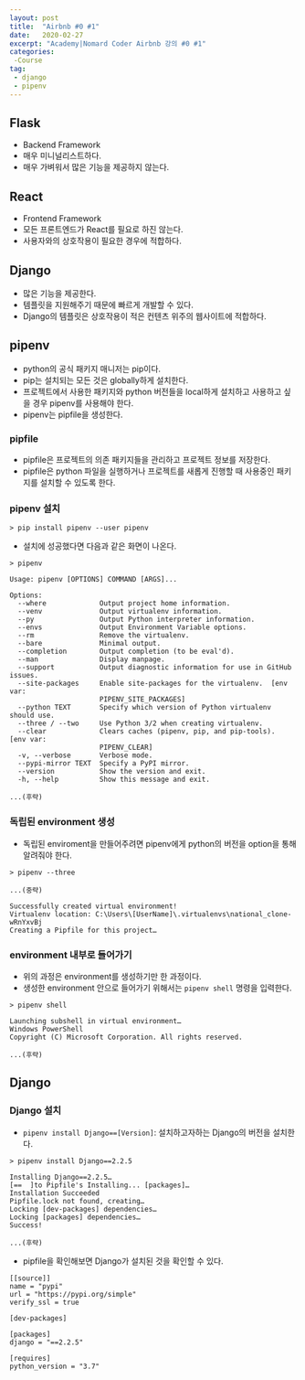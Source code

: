 ```yaml
---
layout: post
title:  "Airbnb #0 #1"
date:   2020-02-27
excerpt: "Academy|Nomard Coder Airbnb 강의 #0 #1"
categories: 
 -Course
tag:
 - django
 - pipenv
---
```


## Flask

* Backend Framework
* 매우 미니널리스트하다.
* 매우 가벼워서 많은 기능을 제공하지 않는다.

## React

* Frontend Framework
* 모든 프론트엔드가 React를 필요로 하진 않는다.
* 사용자와의 상호작용이 필요한 경우에 적합하다.

## Django

* 많은 기능을 제공한다.
* 템플릿을 지원해주기 때문에 빠르게 개발할 수 있다.
* Django의 템플릿은 상호작용이 적은 컨텐츠 위주의 웹사이트에 적합하다.

## pipenv

* python의 공식 패키지 매니저는 pip이다.
* pip는 설치되는 모든 것은 globally하게 설치한다.
* 프로젝트에서 사용한 패키지와 python 버전들을 local하게 설치하고 사용하고 싶을 경우 pipenv를 사용해야 한다.
* pipenv는 pipfile을 생성한다.

### pipfile

* pipfile은 프로젝트의 의존 패키지들을 관리하고 프로젝트 정보를 저장한다.
* pipfile은 python 파일을 실행하거나 프로젝트를 새롭게 진행할 때 사용중인 패키지를 설치할 수 있도록 한다.

### pipenv 설치

```linux
> pip install pipenv --user pipenv
```

* 설치에 성공했다면 다음과 같은 화면이 나온다.

```linux
> pipenv

Usage: pipenv [OPTIONS] COMMAND [ARGS]...

Options:
  --where             Output project home information.      
  --venv              Output virtualenv information.        
  --py                Output Python interpreter information.
  --envs              Output Environment Variable options.  
  --rm                Remove the virtualenv.
  --bare              Minimal output.
  --completion        Output completion (to be eval'd).     
  --man               Display manpage.
  --support           Output diagnostic information for use in GitHub issues.
  --site-packages     Enable site-packages for the virtualenv.  [env var:
                      PIPENV_SITE_PACKAGES]
  --python TEXT       Specify which version of Python virtualenv should use.
  --three / --two     Use Python 3/2 when creating virtualenv.
  --clear             Clears caches (pipenv, pip, and pip-tools).  [env var:
                      PIPENV_CLEAR]
  -v, --verbose       Verbose mode.
  --pypi-mirror TEXT  Specify a PyPI mirror.
  --version           Show the version and exit.
  -h, --help          Show this message and exit.

...(후략)

```

### 독립된 environment 생성

* 독립된 enviroment을 만들어주려면 pipenv에게 python의 버전을 option을 통해 알려줘야 한다.

```linux
> pipenv --three

...(중략)

Successfully created virtual environment!
Virtualenv location: C:\Users\[UserName]\.virtualenvs\national_clone-wRnYxvBj
Creating a Pipfile for this project…
```

### environment 내부로 들어가기

* 위의 과정은 environment를 생성하기만 한 과정이다.
* 생성한 environment 안으로 들어가기 위해서는 `pipenv shell` 명령을 입력한다.

```linux
> pipenv shell

Launching subshell in virtual environment…
Windows PowerShell
Copyright (C) Microsoft Corporation. All rights reserved.

...(후략)
```

## Django

### Django 설치

* `pipenv install Django==[Version]`: 설치하고자하는 Django의 버전을 설치한다.

```linux
> pipenv install Django==2.2.5

Installing Django==2.2.5…
[==  ]to Pipfile's Installing... [packages]…
Installation Succeeded
Pipfile.lock not found, creating…
Locking [dev-packages] dependencies…
Locking [packages] dependencies…
Success!

...(후략)
```

* pipfile을 확인해보면 Django가 설치된 것을 확인할 수 있다.

```
[[source]]
name = "pypi"
url = "https://pypi.org/simple"
verify_ssl = true

[dev-packages]

[packages]
django = "==2.2.5"

[requires]
python_version = "3.7"

```